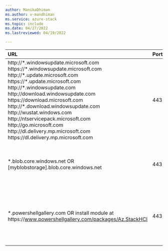 ```yaml
---
author: ManikaDhiman
ms.author: v-mandhiman
ms.service: azure-stack
ms.topic: include
ms.date: 04/27/2022
ms.lastreviewed: 04/19/2022

---
```


|  URL | Port | Notes |
|  :---| :---| :---|
| http\://\*.windowsupdate.microsoft.com<br>https\://\*.windowsupdate.microsoft.com<br>http\://\*.update.microsoft.com<br>https\://\*.update.microsoft.com<br>http\://\*.windowsupdate.com<br>http\://download.windowsupdate.com<br>https\://download.microsoft.com<br>http\://*.download.windowsupdate.com<br>http\://wustat.windows.com<br>http\://ntservicepack.microsoft.com<br>http\://go.microsoft.com<br>http\://dl.delivery.mp.microsoft.com<br>https\://dl.delivery.mp.microsoft.com | 443 | For Microsoft Update, which allows the OS to receive updates. |
| *.blob.core.windows.net OR [myblobstorage].blob.core.windows.net | 443 | For Cluster Cloud Witness. To use a cloud witness as the cluster witness. |
| *.powershellgallery.com OR install module at https\://www.powershellgallery.com/packages/Az.StackHCI | 443 | To obtain the Az.StackHCI PowerShell module, which is required for cluster registration. |